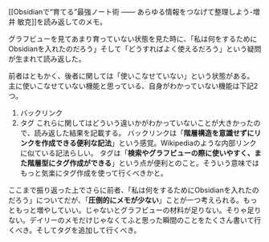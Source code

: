 [[Obsidianで“育てる”最強ノート術 —— あらゆる情報をつなげて整理しよう-増井 敏克]]を読み返してのメモ。

グラフビューを見てあまり育っていない状態を見た時に、「私は何をするためにObsidianを入れたのだろう」そして「どうすればよく使えるだろう」という疑問が生まれて読み返した。

前者はともかく、後者に関しては「使いこなせていない」という状態がある。
主に使いこなせていない機能と思っている、自身がわかっていない機能は下記2つ。
1. バックリンク
2. タグ
これらに関してはどういう違いかがわかっていないことが大きかったので、読み返した結果を記載する。
バックリンクは「**階層構造を意識せずにリンクを作成できる便利な記法**」という感覚。Wikipediaのような内部リンクに似ている記法らしい。
タグは「**検索やグラフビューの際に使いやすく、また階層型にタグ作成ができる**」という点が便利とのこと。そういう意味ではもっと気楽にタグ作成を使って行くべきかと。

ここまで振り返った上でさらに前者、「私は何をするためにObsidianを入れたのだろう」についてだが、「**圧倒的にメモが少ない**」ことが一つ考えられる。もっともっと増やしていい。じゃないとグラフビューの材料が足りない。そりゃ足りない。デイリーのメモだけじゃなくてふと思った瞬間のことをたくさん書いて行くべき。そしてタグを追加して行くべき。